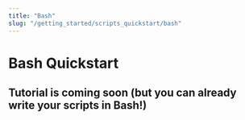 ```yaml
---
title: "Bash"
slug: "/getting_started/scripts_quickstart/bash"
---
```


# Bash Quickstart

## Tutorial is coming soon (but you can already write your scripts in Bash!)
